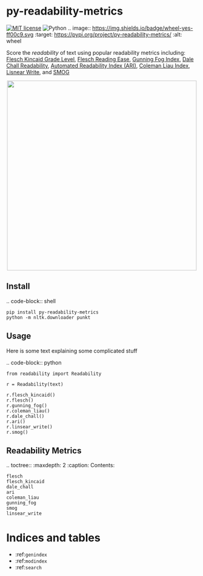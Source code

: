 # py-readability-metrics

[![MIT license](https://img.shields.io/badge/License-MIT-green.svg)](https://lbesson.mit-license.org/) ![Python](https://img.shields.io/badge/python-%203.4%20%7C%203.5%20%7C%203.6-blue.svg)
.. image:: https://img.shields.io/badge/wheel-yes-ff00c9.svg
    :target: https://pypi.org/project/py-readability-metrics/
    :alt: wheel

Score the _readability_ of text using popular readability metrics including: [Flesch Kincaid Grade Level](#flesch-kincaid-grade-level), [Flesch Reading Ease](#flesch-reading-ease), [Gunning Fog Index](#gunning-fog), [Dale Chall Readability](#dale-chall-readability), [Automated Readability Index (ARI)](#automated-readability-index-ari), [Coleman Liau Index](#coleman-liau-index), [Lisnear Write](#linsear-write), and [SMOG](#smog)

<p align="center">
 <img src="https://raw.githubusercontent.com/cdimascio/py-readability-metrics/master/assets/py-readability-metrics.png" width="500"></>
</p>

## Install

.. code-block:: shell

    pip install py-readability-metrics
    python -m nltk.downloader punkt

## Usage

Here is some text explaining some complicated stuff

.. code-block:: python

    from readability import Readability

    r = Readability(text)

    r.flesch_kincaid()
    r.flesch()
    r.gunning_fog()
    r.coleman_liau()
    r.dale_chall()
    r.ari()
    r.linsear_write()
    r.smog()

## Readability Metrics

.. toctree::
    :maxdepth: 2
    :caption: Contents:

    flesch
    flesch_kincaid
    dale_chall
    ari
    coleman_liau
    gunning_fog
    smog
    linsear_write

# Indices and tables

- :ref:`genindex`
- :ref:`modindex`
- :ref:`search`
